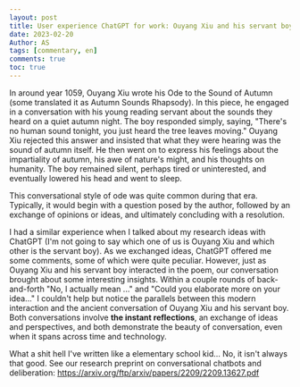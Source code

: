 ```yaml
---
layout: post
title: User experience ChatGPT for work: Ouyang Xiu and his servant boy
date: 2023-02-20
Author: AS 
tags: [commentary, en]
comments: true
toc: true
---
```


In around year 1059, Ouyang Xiu wrote his Ode to the Sound of Autumn (some translated it as Autumn Sounds Rhapsody). 
In this piece, he engaged in a conversation with his young reading servant about the sounds they heard on a quiet autumn night. The boy responded simply, saying, "There's no human sound tonight, you just heard the tree leaves moving." 
Ouyang Xiu rejected this answer and insisted that what they were hearing was the sound of autumn itself.
He then went on to express his feelings about the impartiality of autumn, his awe of nature's might, and his thoughts on humanity. 
The boy remained silent, perhaps tired or uninterested, and eventually lowered his head and went to sleep.

This conversational style of ode was quite common during that era. Typically, it would begin with a question posed by the author, followed by an exchange of opinions or ideas, and ultimately concluding with a resolution.

I had a similar experience when I talked about my research ideas with ChatGPT (I'm not going to say which one of us is Ouyang Xiu and which other is the servant boy). As we exchanged ideas, ChatGPT offered me some comments, some of which were quite peculiar. However, just as Ouyang Xiu and his servant boy interacted in the poem, our conversation brought about some interesting insights.
Within a couple rounds of back-and-forth "No, I actually mean ..." and "Could you elaborate more on your idea..." I couldn't help but notice the parallels between this modern interaction and the ancient conversation of Ouyang Xiu and his servant boy. Both conversations involve **the instant reflections**, an exchange of ideas and perspectives, and both demonstrate the beauty of conversation, even when it spans across time and technology.

What a shit hell I've written like a elementary school kid... 
No, it isn't always that good. See our research preprint on conversational chatbots and deliberation: https://arxiv.org/ftp/arxiv/papers/2209/2209.13627.pdf
